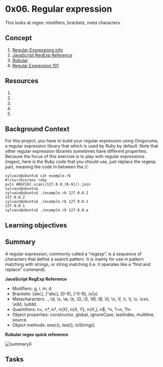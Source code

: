 # 0x06. Regular expression
This looks at regex: modifiers, brackets, meta characters.

## Concept
1. [Regular-Expressions.info](https://www.regular-expressions.info/)
2. [JavaScript RegExp Reference](https://www.w3schools.com/jsref/jsref_obj_regexp.asp)
3. [Rubular](https://rubular.com/)
4. [Regular Expression 101](https://regex101.com/)

## Resources
1. []()
2. []()
3. []()
4. []()
5. []()

## Background Context

For this project, you have to build your regular expression using Oniguruma, a regular expression library that which is used by Ruby by default. Note that other regular expression libraries sometimes have different properties. Because the focus of this exercise is to play with regular expressions (regex), here is the Ruby code that you should use, just replace the regexp part, meaning the code in between the //:
```
sylvain@ubuntu$ cat example.rb
#!/usr/bin/env ruby
puts ARGV[0].scan(/127.0.0.[0-9]/).join
sylvain@ubuntu$
sylvain@ubuntu$ ./example.rb 127.0.0.2
127.0.0.2
sylvain@ubuntu$ ./example.rb 127.0.0.1
127.0.0.1
sylvain@ubuntu$ ./example.rb 127.0.0.a
```
## Learning objectives

## Summary
A regular expression, commonly called a “regexp”, is a sequence of characters that define a search pattern.  It is mainly for use in pattern matching with strings, or string matching (i.e. it operates like a “find and replace” command).

**JavaScript RegExp Reference**
- Modifiers: g, i, m, d.
- Brackets: [abc], [^abc], [0-9], [^0-9], (x|y)
- Metacharacters: ., \d, \s, \w, \b, \D, \S, \W, \B, \0, \n, \f, \r, \t, \v, \xxx, \xdd, \uddd.
- Quantifiers: n+, n*, n?, n{X}, n{X, Y}, n{X,}, n$, ^n, ?=n, ?!n.
- Object properties: constructor, global, ignoreCase, lastIndex, multiline, source.
- Object methods: exec(), test(), toString().

**Rubular regex quick reference**

![summary0](https://github.com/Muthoni-Maryanne/alx-system_engineering-devops/assets/107298263/9b17d949-23dd-4bd0-860f-f9d3806a6c41)

## Tasks

